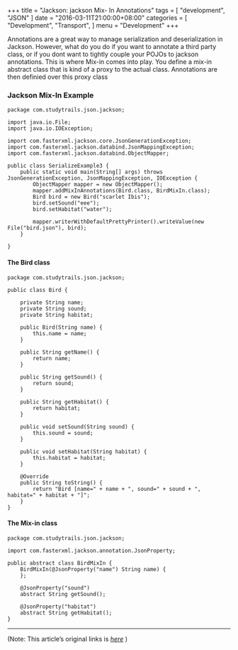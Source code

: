 
+++
title = "Jackson: jackson Mix- In Annotations"
tags = [
    "development",
    "JSON"
]
date = "2016-03-11T21:00:00+08:00"
categories = [
    "Development",
    "Transport",
]
menu = "Development"
+++

Annotations are a great way to manage serialization and deserialization in Jackson. However, what do you do if you want to annotate a third party class, or if you dont want to tightly couple your POJOs to jackson annotations. This is where Mix-in comes into play. You define a mix-in abstract class that is kind of a proxy to the actual class. Annotations are then definied over this proxy class

### Jackson Mix-In Example
```
package com.studytrails.json.jackson;

import java.io.File;
import java.io.IOException;

import com.fasterxml.jackson.core.JsonGenerationException;
import com.fasterxml.jackson.databind.JsonMappingException;
import com.fasterxml.jackson.databind.ObjectMapper;

public class SerializeExample3 {
    public static void main(String[] args) throws JsonGenerationException, JsonMappingException, IOException {
        ObjectMapper mapper = new ObjectMapper();
        mapper.addMixInAnnotations(Bird.class, BirdMixIn.class);
        Bird bird = new Bird("scarlet Ibis");
        bird.setSound("eee");
        bird.setHabitat("water");

        mapper.writerWithDefaultPrettyPrinter().writeValue(new File("bird.json"), bird);
    }

}
```
<!--more-->
#### The Bird class
```
package com.studytrails.json.jackson;

public class Bird {

    private String name;
    private String sound;
    private String habitat;

    public Bird(String name) {
        this.name = name;
    }

    public String getName() {
        return name;
    }

    public String getSound() {
        return sound;
    }

    public String getHabitat() {
        return habitat;
    }

    public void setSound(String sound) {
        this.sound = sound;
    }

    public void setHabitat(String habitat) {
        this.habitat = habitat;
    }

    @Override
    public String toString() {
        return "Bird [name=" + name + ", sound=" + sound + ", habitat=" + habitat + "]";
    }
}
```
#### The Mix-in class
```
package com.studytrails.json.jackson;

import com.fasterxml.jackson.annotation.JsonProperty;

public abstract class BirdMixIn {
    BirdMixIn(@JsonProperty("name") String name) {
    };

    @JsonProperty("sound")
    abstract String getSound();

    @JsonProperty("habitat")
    abstract String getHabitat();
}
```

------------------

(Note: This article’s original links is [*here*](http://www.studytrails.com/java/json/java-jackson-mix-in-annotation.jsp "jackson Mix- In Annotations") )
